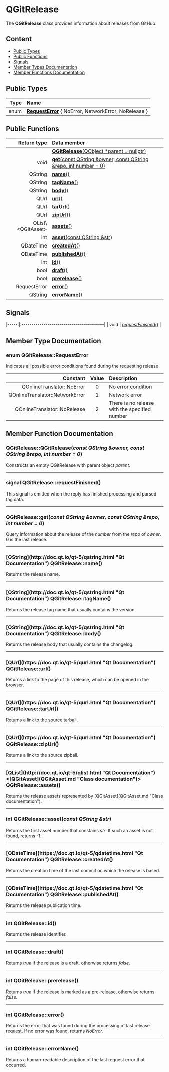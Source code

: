 # QGitRelease

The **QGitRelease** class provides information about releases from GitHub.

## Content

-   [Public Types](#public-types)
-   [Public Functions](#public-functions)
-   [Signals](#signals)
-   [Member Types Documentation](#member-types-documentation)
-   [Member Functions Documentation](#member-functions-documentation)

## Public Types

| Type | Name                                                                    |
| ---: | :---------------------------------------------------------------------- |
| enum | [**RequestError**](#request-error) { NoError, NetworkError, NoRelease } |

## Public Functions

|           Return type | Data member                                                                |
| --------------------: | :------------------------------------------------------------------------- |
|                       | [**QGitRelease**(QObject \*parent = nullptr)](#constructor)                |
|                  void | [**get**(const QString &owner, const QString &repo, int number = 0)](#get) |
|               QString | [**name**()](#name)                                                        |
|               QString | [**tagName**()](#tag-name)                                                 |
|               QString | [**body**()](#body)                                                        |
|                  QUrl | [**url**()](#url)                                                          |
|                  QUrl | [**tarUrl**()](#tar-url)                                                   |
|                  QUrl | [**zipUrl**()](#zip-url)                                                   |
| QList\\&lt;QGitAsset> | [**assets**()](#assets)                                                    |
|                   int | [**asset**(const QString &str)](#asset)                                    |
|             QDateTime | [**createdAt**()](#created-at)                                             |
|             QDateTime | [**publishedAt**()](#published-at)                                         |
|                   int | [**id**()](#id)                                                            |
|                  bool | [**draft**()](#draft)                                                      |
|                  bool | [**prerelease**()](#prerelease)                                            |
|          RequestError | [**error**()](#error)                                                      |
|               QString | [**errorName**()](#error-name)                                             |

## Signals

|-----:|:-----------------------------------------|
| void | [*requestFinished*()](#request-finished) |

## Member Type Documentation

### <a id='request-error'/> enum QGitRelease::RequestError

Indicates all possible error conditions found during the requesting release

|                        Constant | Value | Description                                   |
| ------------------------------: | :---: | :-------------------------------------------- |
|      QOnlineTranslator::NoError |   0   | No error condition                            |
| QOnlineTranslator::NetworkError |   1   | Network error                                 |
|    QOnlineTranslator::NoRelease |   2   | There is no release with the specified number |

## Member Function Documentation

### <a id='constructor'/> QGitRelease::QGitRelease(_const QString &owner, const QString &repo, int number = 0_)

Constructs an empty QGitRelease with parent object _parent_.

* * *

### <a id='request-finished'/> signal QGitRelease::requestFinished()

This signal is emitted when the reply has finished processing and parsed tag data.

* * *

### <a id='get'/> QGitRelease::get(_const QString &owner, const QString &repo, int number = 0_)

Query information about the release of the _number_ from the _repo_ of _owner_. 0 is the last release.

* * *

### <a id='name'/> \[QString](http&#x3A;//doc.qt.io/qt-5/qstring.html "Qt Documentation") QGitRelease::name()

Returns the release name.

* * *

### <a id='tag-name'/> \[QString](http&#x3A;//doc.qt.io/qt-5/qstring.html "Qt Documentation") QGitRelease::tagName()

Returns the release tag name that usually contains the version.

* * *

### <a id='body'/> \[QString](http&#x3A;//doc.qt.io/qt-5/qstring.html "Qt Documentation") QGitRelease::body()

Returns the release body that usually contains the changelog.

* * *

### <a id='url'/> \[QUrl](https&#x3A;//doc.qt.io/qt-5/qurl.html "Qt Documentation") QGitRelease::url()

Returns a link to the page of this release, which can be opened in the browser.

* * *

### <a id='tar-url'/> \[QUrl](https&#x3A;//doc.qt.io/qt-5/qurl.html "Qt Documentation") QGitRelease::tarUrl()

Returns a link to the source tarball.

* * *

### <a id='zip-url'/> \[QUrl](https&#x3A;//doc.qt.io/qt-5/qurl.html "Qt Documentation") QGitRelease::zipUrl()

Returns a link to the source zipball.

* * *

### <a id='assets'/> \[QList](http&#x3A;//doc.qt.io/qt-5/qlist.html "Qt Documentation")&lt;\[QGitAsset](QGitAsset.md "Class documentation")> QGitRelease::assets()

Returns the release assets represented by \[QGitAsset](QGitAsset.md "Class documentation").

* * *

### <a id='asset'/> int QGitRelease::asset(_const QString &str_)

Returns the first asset number that constains _str_. If such an asset is not found, returns -1.

* * *

### <a id='created-at'/> \[QDateTime](https&#x3A;//doc.qt.io/qt-5/qdatetime.html "Qt Documentation") QGitRelease::createdAt()

Returns the creation time of the last commit on which the release is based.

* * *

### <a id='published-at'/> \[QDateTime](https&#x3A;//doc.qt.io/qt-5/qdatetime.html "Qt Documentation") QGitRelease::publishedAt()

Returns the release publication time.

* * *

### <a id='id'/> int QGitRelease::id()

Returns the release identifier.

* * *

### <a id='draft'/> int QGitRelease::draft()

Returns _true_ if the release is a draft, otherwise returns _false_.

* * *

### <a id='prerelease'/> int QGitRelease::prerelease()

Returns _true_ if the release is marked as a pre-release, otherwise returns _false_.

* * *

### <a id='error'/> int QGitRelease::error()

Returns the error that was found during the processing of last release request. If no error was found, returns _NoError_.

* * *

### <a id='error-name'/> int QGitRelease::errorName()

Returns a human-readable description of the last request error that occurred.
